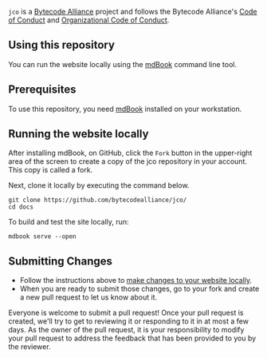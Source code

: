 `jco` is a [Bytecode Alliance](https://bytecodealliance.org/) project and follows the Bytecode Alliance's [Code of Conduct](https://raw.githubusercontent.com/bytecodealliance/jco/main/CODE_OF_CONDUCT.md) and [Organizational Code of Conduct](https://raw.githubusercontent.com/bytecodealliance/jco/main/ORG_CODE_OF_CONDUCT.md).

## Using this repository

You can run the website locally using the [mdBook](https://rust-lang.github.io/mdBook/index.html) command line tool.

## Prerequisites

To use this repository, you need [mdBook](https://rust-lang.github.io/mdBook/guide/installation.html) installed on your workstation.

## Running the website locally

After installing mdBook, on GitHub, click the `Fork` button in the upper-right area of the screen to create a copy of the jco repository in your account. This copy is called a fork.

Next, clone it locally by executing the command below.

```shell
git clone https://github.com/bytecodealliance/jco/
cd docs
```

To build and test the site locally, run:

```shell
mdbook serve --open
```

## Submitting Changes

- Follow the instructions above to [make changes to your website locally](./contributing-docs.md#running-the-website-locally).
- When you are ready to submit those changes, go to your fork and create a new pull request to let us know about it.

Everyone is welcome to submit a pull request! Once your pull request is created, we'll try to get to reviewing it or responding to it in at most a few days. As the owner of the pull request, it is your responsibility to modify your pull request to address the feedback that has been provided to you by the reviewer.
